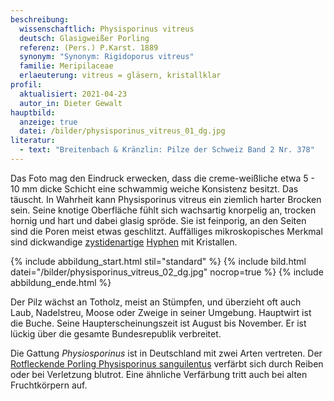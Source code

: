 ```yaml
---
beschreibung:
  wissenschaftlich: Physisporinus vitreus
  deutsch: Glasigweißer Porling
  referenz: (Pers.) P.Karst. 1889
  synonym: "Synonym: Rigidoporus vitreus"
  familie: Meripilaceae
  erlaeuterung: vitreus = gläsern, kristallklar
profil:
  aktualisiert: 2021-04-23
  autor_in: Dieter Gewalt
hauptbild:
  anzeige: true
  datei: /bilder/physisporinus_vitreus_01_dg.jpg
literatur:
  - text: "Breitenbach & Kränzlin: Pilze der Schweiz Band 2 Nr. 378"
---
```

Das Foto mag den Eindruck erwecken, dass die creme-weißliche etwa 5 - 10 mm dicke Schicht eine schwammig weiche Konsistenz besitzt. Das täuscht. In Wahrheit kann Physisporinus vitreus ein ziemlich harter Brocken sein. Seine knotige Oberfläche fühlt sich wachsartig knorpelig an, trocken hornig und hart und dabei glasig spröde. Sie ist feinporig, an den Seiten sind die Poren meist etwas geschlitzt. Auffälliges mikroskopisches Merkmal sind dickwandige [zystidenartige](Zystiden "Glossar") [Hyphen](Hyphen "Glossar") mit Kristallen.

{% include abbildung_start.html stil="standard" %}
{% include bild.html datei="/bilder/physisporinus_vitreus_02_dg.jpg" nocrop=true %}
{% include abbildung_ende.html %}

Der Pilz wächst an Totholz, meist an Stümpfen, und überzieht oft auch Laub, Nadelstreu, Moose oder Zweige in seiner Umgebung. Hauptwirt ist die Buche. Seine Haupterscheinungszeit ist August bis November. Er ist lückig über die gesamte Bundesrepublik verbreitet.

Die Gattung *Physiosporinus* ist in Deutschland mit zwei Arten vertreten. Der [Rotfleckende Porling Physisporinus sanguilentus](/pilze/physisporinus-sanguinolentus-rotfleckender-porling) verfärbt sich durch Reiben oder bei Verletzung blutrot. Eine ähnliche Verfärbung tritt auch bei alten Fruchtkörpern auf.